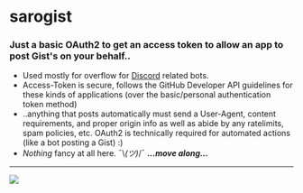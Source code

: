 # sarogist

### Just a basic OAuth2 to get an access token to allow an app to post Gist's on your behalf.. 

- Used mostly for overflow for [Discord](https://discordapp.com) related bots.
- Access-Token is secure, follows the GitHub Developer API guidelines for these kinds of applications (over the basic/personal authentication token method)
- ..anything that posts automatically must send a User-Agent, content requirements, and proper origin info as well as abide by any ratelimits, spam policies, etc. OAuth2 is technically required for automated actions (like a bot posting a Gist) :)
- *Nothing* fancy at all here. ¯\\_(ツ)_/¯  ***...move along...***



---

<a href="https://www.netlify.com">
  <img src="https://www.netlify.com/img/global/badges/netlify-color-accent.svg"/>
</a>


